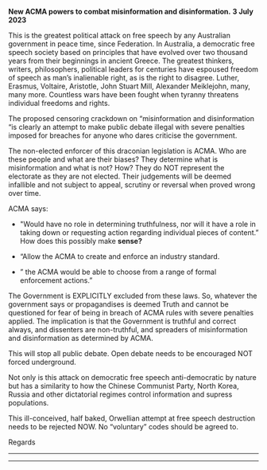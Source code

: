 **New ACMA powers to combat misinformation and disinformation.** **3 July 2023**

This is the greatest political attack on free speech by any Australian government in peace time, since
Federation. In Australia, a democratic free speech society based on principles that have evolved over
two thousand years from their beginnings in ancient Greece. The greatest thinkers, writers,
philosophers, political leaders for centuries have espoused freedom of speech as man’s inalienable
right, as is the right to disagree. Luther, Erasmus, Voltaire, Aristotle, John Stuart Mill, Alexander
Meiklejohn, many, many more. Countless wars have been fought when tyranny threatens individual
freedoms and rights.

The proposed censoring crackdown on “misinformation and disinformation “is clearly an attempt to
make public debate illegal with severe penalties imposed for breaches for anyone who dares criticise
the government.

The non-elected enforcer of this draconian legislation is ACMA. Who are these people and what are
their biases? They determine what is misinformation and what is not? How? They do NOT represent
the electorate as they are not elected. Their judgements will be deemed infallible and not subject to
appeal, scrutiny or reversal when proved wrong over time.

ACMA says:

  - "Would have no role in determining truthfulness, nor will it have a role in taking down or
requesting action regarding individual pieces of content.” How does this possibly make
**sense?**

  - “Allow the ACMA to create and enforce an industry standard.

  - ” the ACMA would be able to choose from a range of formal enforcement actions.”

The Government is EXPLICITLY excluded from these laws. So, whatever the government says or
propagandises is deemed Truth and cannot be questioned for fear of being in breach of ACMA rules
with severe penalties applied. The implication is that the Government is truthful and correct always,
and dissenters are non-truthful, and spreaders of misinformation and disinformation as determined
by ACMA.

This will stop all public debate. Open debate needs to be encouraged NOT forced underground.

Not only is this attack on democratic free speech anti-democratic by nature but has a similarity to
how the Chinese Communist Party, North Korea, Russia and other dictatorial regimes control
information and supress populations.

This ill-conceived, half baked, Orwellian attempt at free speech destruction needs to be rejected
NOW. No “voluntary” codes should be agreed to.

Regards


-----

-----

